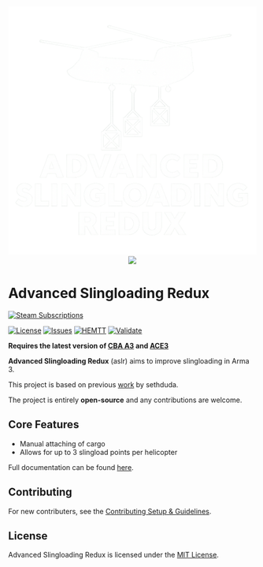 <p align="center">
    <img src="https://github.com/Andx667/advanced_slingloading_redux/blob/main/img/logo_aslr.png" width="512">
    </br>
    <a href="https://steamcommunity.com/sharedfiles/filedetails/?id=3573851584"><img src="https://img.shields.io/steam/subscriptions/3573851584?style=for-the-badge&logo=steam&label=Steam%20Workshop&color=%23690000"></a>
</p>

# Advanced Slingloading Redux

[![Steam Subscriptions](https://img.shields.io/steam/subscriptions/3573851584?style=for-the-badge&logo=steam&label=Steam%20Workshop&color=%23690000&link=https%3A%2F%2Fsteamcommunity.com%2Fsharedfiles%2Ffiledetails%2F%3Fid%3573851584)](https://steamcommunity.com/sharedfiles/filedetails/?id=3573851584)

[![License](https://img.shields.io/badge/License-MIT-red?style=flat-square)](https://github.com/Andx667/advanced_slingloading_redux/blob/main/LICENSE.md)
[![Issues](https://img.shields.io/github/issues-raw/Andx667/advanced_slingloading_redux.svg?style=flat-square&label=Issues)](https://github.com/Andx667/advanced_slingloading_redux/issues)
[![HEMTT](https://img.shields.io/github/actions/workflow/status/Andx667/advanced_slingloading_redux/hemtt.yml?style=flat-square&label=HEMTT)](https://github.com/Andx667/advanced_slingloading_redux/actions/workflows/hemtt.yml)
[![Validate](https://img.shields.io/github/actions/workflow/status/Andx667/advanced_slingloading_redux/validate.yml?style=flat-square&label=Validate)](https://github.com/Andx667/advanced_slingloading_redux/actions/workflows/validate.yml)

**Requires the latest version of [CBA A3](https://github.com/CBATeam/CBA_A3/releases/latest) and [ACE3](https://github.com/acemod/ACE3/releases/latest)**

**Advanced Slingloading Redux** (aslr) aims to improve slingloading in Arma 3.

This project is based on previous [work](https://github.com/sethduda/AdvancedSlingLoading) by sethduda.

The project is entirely **open-source** and any contributions are welcome.

## Core Features

- Manual attaching of cargo
- Allows for up to 3 slingload points per helicopter

Full documentation can be found [here](https://andx667.github.io/advanced_slingloading_redux/).

## Contributing

For new contributers, see the [Contributing Setup & Guidelines](./.github/CONTRIBUTING.md).

## License

Advanced Slingloading Redux is licensed under the [MIT License](./LICENSE.md).
